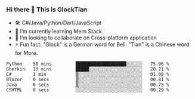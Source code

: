 ### Hi there 👋 This is GlockTian

- 🛠️ C#/Java/Python/Dart/JavaScript
- 🌱 I’m currently learning Mern Stack
- 👯 I’m looking to collaborate on Cross-platform application
- ⚡ Fun fact: "Glock" is a German word for Bell. "Tian" is a Chinese word for More.


<!--START_SECTION:waka-->

```text
Python    50 mins         ███████████████████░░░░░░   75.96 %
Gherkin   13 mins         █████░░░░░░░░░░░░░░░░░░░░   20.21 %
C#        1 min           ▒░░░░░░░░░░░░░░░░░░░░░░░░   01.98 %
Blazor    0 secs          ▒░░░░░░░░░░░░░░░░░░░░░░░░   00.81 %
Java      0 secs          ▒░░░░░░░░░░░░░░░░░░░░░░░░   00.75 %
CSHTML    0 secs          ░░░░░░░░░░░░░░░░░░░░░░░░░   00.29 %
```

<!--END_SECTION:waka-->

<!--
**GlockTian/GlockTian** is a ✨ _special_ ✨ repository because its `README.md` (this file) appears on your GitHub profile.

Here are some ideas to get you started:

- 🔭 I’m currently working on ...
- 🌱 I’m currently learning ...
- 👯 I’m looking to collaborate on ...
- 🤔 I’m looking for help with ...
- 💬 Ask me about ...
- 📫 How to reach me: ...
- 😄 Pronouns: ...
- ⚡ Fun fact: ...
-->
